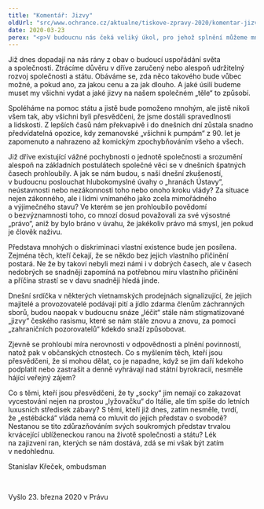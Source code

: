 ```yaml
---
title: "Komentář: Jizvy"
oldUrl: "src/www.ochrance.cz/aktualne/tiskove-zpravy-2020/komentar-jizvy"
date: 2020-03-23
perex: "<p>V budoucnu nás čeká veliký úkol, pro jehož splnění můžeme mnohé učinit už dnes. Postarat se o to, aby rány, které jsme dosud utrpěli a které ještě utrpíme, se staly jen jizvami na našem „občansko-ekonomicko-společenském těle“, a nikoliv krvácejícími ranami, které budeme muset léčit dlouhý čas.</p>"
---
```


<!-- imported from the old website -->

<p>Již dnes dopadají na nás rány z obav o budoucí uspořádání světa a společnosti. Ztrácíme důvěru v dříve zaručený nebo alespoň udržitelný rozvoj společnosti a státu. Obáváme se, zda něco takového bude vůbec možné, a pokud ano, za jakou cenu a za jak dlouho. A jaké úsilí budeme muset my všichni vydat a jaké jizvy na našem společném „těle“ to způsobí.</p> <p>Spoléháme na pomoc státu a jistě bude pomoženo mnohým, ale jistě nikoli všem tak, aby všichni byli přesvědčeni, že jsme dostáli spravedlnosti a lidskosti. Z lepších časů nám překvapivě i do dnešních dní zůstala snadno předvídatelná opozice, kdy zemanovské „všichni k pumpám“ z 90. let je zapomenuto a nahrazeno až komickým zpochybňováním všeho a všech.</p> <p>Již dříve existující vážné pochybnosti o jednotě společnosti a srozumění alespoň na základních postulátech společné věci se v dnešních špatných časech prohloubily. A jak se nám budou, s naší dnešní zkušeností, v budoucnu poslouchat hlubokomyslné úvahy o „hranách Ústavy“, neústavnosti nebo nezákonnosti toho nebo onoho kroku vlády? Za situace nejen zákonného, ale i lidmi vnímaného jako zcela mimořádného a výjimečného stavu? Ve kterém se jen prohloubilo povědomí o bezvýznamnosti toho, co mnozí dosud považovali za své výsostné „právo“, aniž by bylo bráno v úvahu, že jakékoliv právo má smysl, jen pokud je člověk naživu.</p> <p>Představa mnohých o diskriminaci vlastní existence bude jen posílena. Zejména těch, kteří čekají, že se někdo bez jejich vlastního přičinění postará. Ne že by takoví nebyli mezi námi i v dobrých časech, ale v časech nedobrých se snadněji zapomíná na potřebnou míru vlastního přičinění a příčina strastí se v davu snadněji hledá jinde.</p> <p>Dnešní srdíčka v některých vietnamských prodejnách signalizující, že jejich majitelé a provozovatelé podávají pití a jídlo zdarma členům záchranných sborů, budou naopak v budoucnu snáze „léčit“ stále nám stigmatizované „jizvy“ českého rasismu, které se nám stále znovu a znovu, za pomoci „zahraničních pozorovatelů“ kdekdo snaží způsobovat.</p> <p>Zjevně se prohloubí míra nerovnosti v odpovědnosti a plnění povinností, natož pak v občanských ctnostech. Co s myšlením těch, kteří jsou přesvědčeni, že si mohou dělat, co je napadne, když se jim daří kdekoho podplatit nebo zastrašit a denně vyhrávají nad státní byrokracií, nesměle hájící veřejný zájem?</p> <p>Co s těmi, kteří jsou přesvědčeni, že ty „socky“ jim nemají co zakazovat vycestování nejen na prostou „lyžovačku“ do Itálie, ale tím spíše do letních luxusních středisek zábavy? S těmi, kteří již dnes, zatím nesměle, tvrdí, že „estébácká“ vláda nemá co mluvit do jejich představ o svobodě? Nestanou se tito zdůrazňováním svých soukromých představ trvalou krvácející ublíženeckou ranou na životě společnosti a státu? Lék na zajizvení ran, kterých se nám dostává, zdá se mi však být zatím v nedohlednu.</p> <p>Stanislav Křeček, ombudsman</p> <p> </p> <p>Vyšlo 23. března 2020 v Právu</p>
